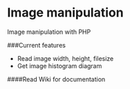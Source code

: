 # Image manipulation
Image manipulation with PHP

###Current features
* Read image width, height, filesize
* Get image histogram diagram

####Read Wiki for documentation

